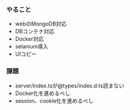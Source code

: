 ### やること

- webのMongoDB対応
- DBコンテナ対応
- Docker対応
- selanium導入
- UIコピー


### 課題

- server/index.tsが@types/index.d.ts読まない
- Docker化を進めるべし
- session、cookie化を進めるべし